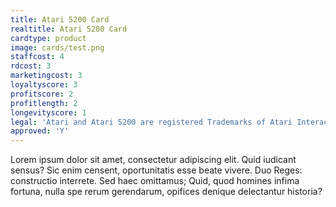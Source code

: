 ```yaml
---
title: Atari 5200 Card
realtitle: Atari 5200 Card
cardtype: product
image: cards/test.png
staffcost: 4
rdcost: 3
marketingcost: 3
loyaltyscore: 3
profitscore: 2
profitlength: 2
longevityscore: 1
legal: 'Atari and Atari 5200 are registered Trademarks of Atari Interactive, Inc.'
approved: 'Y'
---
```


Lorem ipsum dolor sit amet, consectetur adipiscing elit. Quid iudicant sensus? Sic enim censent, oportunitatis esse beate vivere. Duo Reges: constructio interrete. Sed haec omittamus; Quid, quod homines infima fortuna, nulla spe rerum gerendarum, opifices denique delectantur historia?
